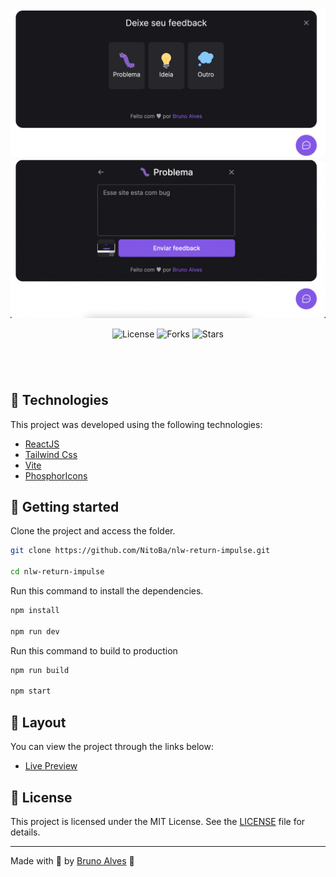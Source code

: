 <p align="center">
  <img alt="preview image" src=".github/preview1.jpg">
  <img alt="preview image" src=".github/preview2.jpg">
</p>

<p align="center">
  <img  src="https://img.shields.io/static/v1?label=license&message=MIT&color=996DFF&labelColor=8257E5" alt="License">
  
  <img src="https://img.shields.io/github/forks/NitoBa/profile-website?label=forks&message=MIT&color=996DFF&labelColor=8257E5" alt="Forks">

  <img src="https://img.shields.io/github/stars/NitoBa/profile-website?label=stars&message=MIT&color=996DFF&labelColor=8257E5" alt="Stars">
</p>

<h1 align="center">
</h1>

<br>

## 🧪 Technologies

This project was developed using the following technologies:

- [ReactJS](https://reactjs.org/)
- [Tailwind Css](https://tailwindcss.com/)
- [Vite](https://vitejs.dev/)
- [PhosphorIcons](https://phosphoricons.com/)

## 🚀 Getting started

Clone the project and access the folder.

```bash
git clone https://github.com/NitoBa/nlw-return-impulse.git

cd nlw-return-impulse
```

Run this command to install the dependencies.

```bash
npm install

npm run dev
```

Run this command to build to production
```bash
npm run build

npm start
```


## 🔖 Layout

You can view the project through the links below:

- [Live Preview](https://profile-website-murex.vercel.app/)

## 📝 License

This project is licensed under the MIT License. See the [LICENSE](LICENSE) file for details.

---

Made with 💜 by [Bruno Alves](https://profile-website-murex.vercel.app/) 👋